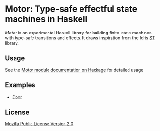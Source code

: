 # Motor: Type-safe effectful state machines in Haskell

*Motor* is an experimental Haskell library for building finite-state
machines with type-safe transitions and effects. It draws inspiration
from the Idris
[ST](http:/*docs.idris-lang.org*en*latest*st/state.html) library.

## Usage

See the [Motor module documentation on
Hackage](http://hackage.haskell.org/package/motor) for detailed usage.

## Examples

* [Door](examples/Door.hs)

## License

[Mozilla Public License Version 2.0](LICENSE)
